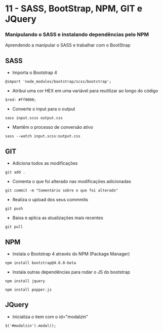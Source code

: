 # 11 - SASS, BootStrap, NPM, GIT e JQuery

### Manipulando o SASS e instalando dependências pelo NPM

Aprendendo a manipular o SASS e trabalhar com o BootStrap

## SASS

* Importa o Bootstrap 4

`@import 'node_modules/bootstrap/scss/bootstrap';`

* Atribui uma cor HEX em uma variável para reutilizar ao longo do código

`$red: #ff0000;`

* Converte o input para o output

`sass input.scss output.css`

* Mantêm o processo de conversão ativo

`sass --watch input.scss:output.css`

## GIT

* Adiciona todos as modificações

`git add .`

* Comenta o que foi alterado nas modificações adicionadas

`git commit -m "Comentário sobre o que foi alterado"`

* Realiza o upload dos seus commmits

`git push`

* Baixa e aplica as atualizações mais recentes

`git pull`

## NPM

* Instala o Bootstrap 4 através do NPM \(Package Manager\)

```
npm install bootstrap@4.0.0-beta
```

* Instala outras dependências para rodar o JS do bootstrap

```
npm install jquery

npm install popper.js
```

## JQuery

* Inicializa o item com o id="modalzin"

```
$('#modalzin').modal();
```




